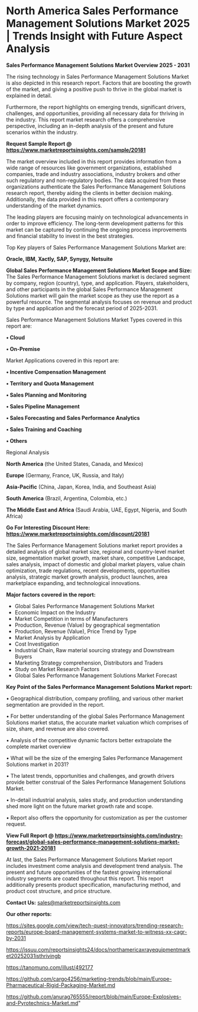 # North America Sales Performance Management Solutions Market 2025 | Trends Insight with Future Aspect Analysis

<Strong> Sales Performance Management Solutions Market Overview 2025 - 2031</strong>

The rising technology in Sales Performance Management Solutions Market is also depicted in this research report. Factors that are boosting the growth of the market, and giving a positive push to thrive in the global market is explained in detail.

Furthermore, the report highlights on emerging trends, significant drivers, challenges, and opportunities, providing all necessary data for thriving in the industry. This report market research offers a comprehensive perspective, including an in-depth analysis of the present and future scenarios within the industry.

<strong>Request Sample Report @ <a href=https://www.marketreportsinsights.com/sample/20181>https://www.marketreportsinsights.com/sample/20181</a></strong>

The market overview included in this report provides information from a wide range of resources like government organizations, established companies, trade and industry associations, industry brokers and other such regulatory and non-regulatory bodies. The data acquired from these organizations authenticate the Sales Performance Management Solutions research report, thereby aiding the clients in better decision making. Additionally, the data provided in this report offers a contemporary understanding of the market dynamics.

The leading players are focusing mainly on technological advancements in order to improve efficiency. The long-term development patterns for this market can be captured by continuing the ongoing process improvements and financial stability to invest in the best strategies.

Top Key players of Sales Performance Management Solutions Market are:

<strong>Oracle, IBM, Xactly, SAP, Synygy, Netsuite</strong>

<strong><b>Global Sales Performance Management Solutions Market Scope and Size:</b></strong>
The Sales Performance Management Solutions market is declared segment by company, region (country), type, and application. Players, stakeholders, and other participants in the global Sales Performance Management Solutions market will gain the market scope as they use the report as a powerful resource. The segmental analysis focuses on revenue and product by type and application and the forecast period of 2025-2031.

Sales Performance Management Solutions Market Types covered in this report are:

<strong>• Cloud

• On-Premise</strong>

Market Applications covered in this report are:

<strong>• Incentive Compensation Management

• Territory and Quota Management

• Sales Planning and Monitoring

• Sales Pipeline Management

• Sales Forecasting and Sales Performance Analytics

• Sales Training and Coaching

• Others</strong> 

Regional Analysis

<strong>North America</strong> (the United States, Canada, and Mexico)

<strong>Europe</strong> (Germany, France, UK, Russia, and Italy)

<strong>Asia-Pacific</strong> (China, Japan, Korea, India, and Southeast Asia)

<strong>South America</strong> (Brazil, Argentina, Colombia, etc.)

<strong>The Middle East and Africa</strong> (Saudi Arabia, UAE, Egypt, Nigeria, and South Africa)

<strong>Go For Interesting Discount Here: <a href=https://www.marketreportsinsights.com/discount/20181>https://www.marketreportsinsights.com/discount/20181</a></strong>

The Sales Performance Management Solutions market report provides a detailed analysis of global market size, regional and country-level market size, segmentation market growth, market share, competitive Landscape, sales analysis, impact of domestic and global market players, value chain optimization, trade regulations, recent developments, opportunities analysis, strategic market growth analysis, product launches, area marketplace expanding, and technological innovations.

<strong><b>Major factors covered in the report:</b></strong>
<ul>
  <li>Global Sales Performance Management Solutions Market </li>
  <li>Economic Impact on the Industry</li>
  <li>Market Competition in terms of Manufacturers</li>
  <li>Production, Revenue (Value) by geographical segmentation</li>
  <li>Production, Revenue (Value), Price Trend by Type</li>
  <li>Market Analysis by Application</li>
  <li>Cost Investigation</li>
  <li>Industrial Chain, Raw material sourcing strategy and Downstream Buyers</li>
  <li>Marketing Strategy comprehension, Distributors and Traders</li>
  <li>Study on Market Research Factors</li>
  <li>Global Sales Performance Management Solutions Market Forecast</li>
</ul>

<strong><b>Key Point of the Sales Performance Management Solutions Market report:</b></strong>

• Geographical distribution, company profiling, and various other market segmentation are provided in the report.

• For better understanding of the global Sales Performance Management Solutions market status, the accurate market valuation which comprises of size, share, and revenue are also covered.

• Analysis of the competitive dynamic factors better extrapolate the complete market overview

• What will be the size of the emerging Sales Performance Management Solutions market in 2031?

• The latest trends, opportunities and challenges, and growth drivers provide better construal of the Sales Performance Management Solutions Market.

• In-detail industrial analysis, sales study, and production understanding shed more light on the future market growth rate and scope.

• Report also offers the opportunity for customization as per the customer request.

<strong><b>View Full Report @ <a href=https://www.marketreportsinsights.com/industry-forecast/global-sales-performance-management-solutions-market-growth-2021-20181>https://www.marketreportsinsights.com/industry-forecast/global-sales-performance-management-solutions-market-growth-2021-20181</a></b></strong>


At last, the Sales Performance Management Solutions Market report includes investment come analysis and development trend analysis. The present and future opportunities of the fastest growing international industry segments are coated throughout this report. This report additionally presents product specification, manufacturing method, and product cost structure, and price structure.

<strong>Contact Us:</strong>
sales@marketreportsinsights.com

<strong>Our other reports:</strong>

<a href=https://sites.google.com/view/tech-quest-innovators/trending-research-reports/europe-board-management-systems-market-to-witness-xx-cagr-by-2031>https://sites.google.com/view/tech-quest-innovators/trending-research-reports/europe-board-management-systems-market-to-witness-xx-cagr-by-2031</a>

<a href=https://issuu.com/reportsinsights24/docs/northamericaxrayequipmentmarket20252031isthrivingb>https://issuu.com/reportsinsights24/docs/northamericaxrayequipmentmarket20252031isthrivingb</a>

<a href=https://tanomuno.com/illust/492177>https://tanomuno.com/illust/492177</a>

<a href=https://github.com/cargo4256/marketing-trends/blob/main/Europe-Pharmaceutical-Rigid-Packaging-Market.md>https://github.com/cargo4256/marketing-trends/blob/main/Europe-Pharmaceutical-Rigid-Packaging-Market.md</a>

<a href=https://github.com/anurag765555/report/blob/main/Europe-Explosives-and-Pyrotechnics-Market.md>https://github.com/anurag765555/report/blob/main/Europe-Explosives-and-Pyrotechnics-Market.md</a>"
